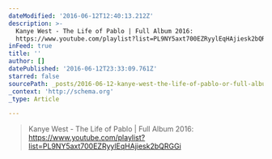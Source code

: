 ```yaml
---
dateModified: '2016-06-12T12:40:13.212Z'
description: >-
  Kanye West - The Life of Pablo | Full Album 2016:
  https://www.youtube.com/playlist?list=PL9NY5axt700EZRyylEqHAjiesk2bQRGGi
inFeed: true
title: ''
author: []
datePublished: '2016-06-12T23:33:09.761Z'
starred: false
sourcePath: _posts/2016-06-12-kanye-west-the-life-of-pablo-or-full-album-2016-httpsww.md
_context: 'http://schema.org'
_type: Article

---
```

> Kanye West - The Life of Pablo | Full Album 2016: https://www.youtube.com/playlist?list=PL9NY5axt700EZRyylEqHAjiesk2bQRGGi